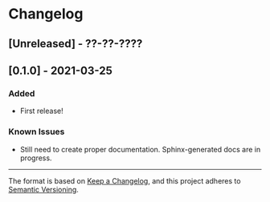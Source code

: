 # Changelog

## [Unreleased] - ??-??-????

## [0.1.0] - 2021-03-25
### Added
* First release!

### Known Issues
* Still need to create proper documentation. Sphinx-generated docs are in progress.

----

The format is based on [Keep a Changelog](https://keepachangelog.com/en/1.0.0/),
and this project adheres to [Semantic Versioning](https://semver.org/spec/v2.0.0.html).
